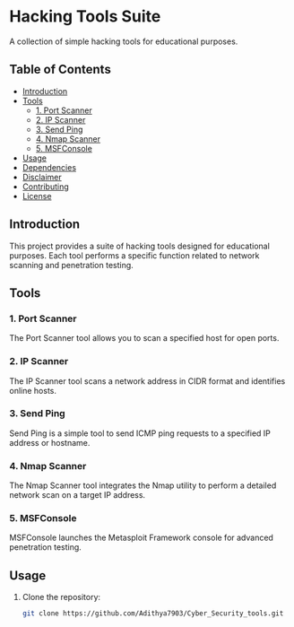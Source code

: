 # Hacking Tools Suite

A collection of simple hacking tools for educational purposes.

## Table of Contents

- [Introduction](#introduction)
- [Tools](#tools)
  - [1. Port Scanner](#1-port-scanner)
  - [2. IP Scanner](#2-ip-scanner)
  - [3. Send Ping](#3-send-ping)
  - [4. Nmap Scanner](#4-nmap-scanner)
  - [5. MSFConsole](#5-msfconsole)
- [Usage](#usage)
- [Dependencies](#dependencies)
- [Disclaimer](#disclaimer)
- [Contributing](#contributing)
- [License](#license)

## Introduction

This project provides a suite of hacking tools designed for educational purposes. Each tool performs a specific function related to network scanning and penetration testing.

## Tools

### 1. Port Scanner

The Port Scanner tool allows you to scan a specified host for open ports.

### 2. IP Scanner

The IP Scanner tool scans a network address in CIDR format and identifies online hosts.

### 3. Send Ping

Send Ping is a simple tool to send ICMP ping requests to a specified IP address or hostname.

### 4. Nmap Scanner

The Nmap Scanner tool integrates the Nmap utility to perform a detailed network scan on a target IP address.

### 5. MSFConsole

MSFConsole launches the Metasploit Framework console for advanced penetration testing.

## Usage

1. Clone the repository:

   ```bash
   git clone https://github.com/Adithya7903/Cyber_Security_tools.git

